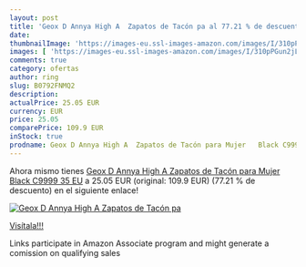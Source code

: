 ```yaml
---
layout: post
title: 'Geox D Annya High A  Zapatos de Tacón pa al 77.21 % de descuento'
date: 
thumbnailImage: 'https://images-eu.ssl-images-amazon.com/images/I/310pPGun2jL._SL200_.jpg'
images: [ 'https://images-eu.ssl-images-amazon.com/images/I/310pPGun2jL._SL200_.jpg' ]
comments: true
category: ofertas
author: ring
slug: B0792FNMQ2
description:
actualPrice: 25.05 EUR
currency: EUR
price: 25.05
comparePrice: 109.9 EUR
inStock: true
prodname: Geox D Annya High A  Zapatos de Tacón para Mujer   Black C9999   35 EU
---
```


Ahora mismo tienes [Geox D Annya High A  Zapatos de Tacón para Mujer   Black C9999   35 EU](https://www.amazon.es/dp/B0792FNMQ2/?tag=tolees-21) a 25.05 EUR (original: 109.9 EUR) (77.21 %  de descuento) en el siguiente enlace!

[![Geox D Annya High A  Zapatos de Tacón pa](https://images-eu.ssl-images-amazon.com/images/I/310pPGun2jL._SL200_.jpg)](https://www.amazon.es/dp/B0792FNMQ2/?tag=tolees-21)

[Visítala!!!](https://www.amazon.es/dp/B0792FNMQ2/?tag=tolees-21)

Links participate in Amazon Associate program and might generate a comission on qualifying sales
